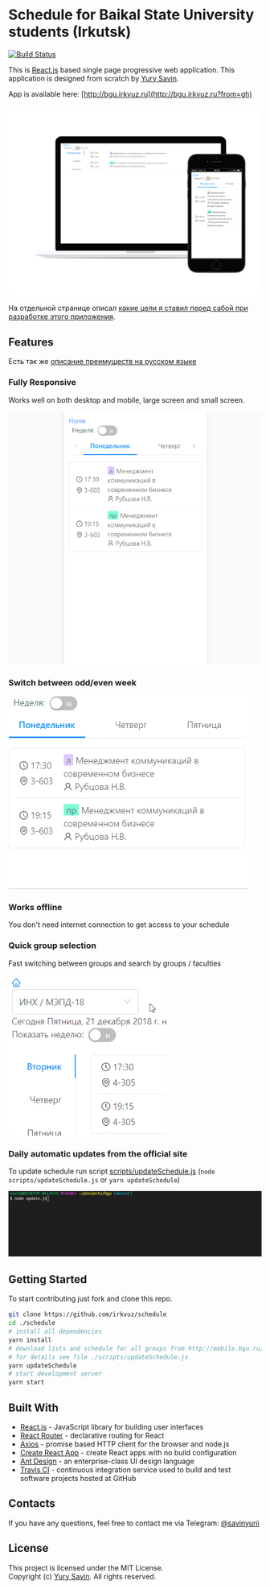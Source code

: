 # Schedule for Baikal State University students (Irkutsk)
[![Build Status](https://travis-ci.org/irkvuz/schedule.svg?branch=master)](https://travis-ci.org/irkvuz/schedule)

This is [React.js](https://reactjs.org) based single page progressive web application. This application is designed from scratch by [Yury Savin](https://github.com/baitun).  

App is available here: [http://bgu.irkvuz.ru](http://bgu.irkvuz.ru?from=gh)  

[![Desktop and Mobile](docs/screenshots/1/4.png)](https://bgu.irkvuz.ru?from=gh)

На отдельной странице описал [какие цели я ставил перед сабой при разработке этого приложения](docs/GOALS.md).

## Features

Есть так же [описание преимуществ на русском языке](docs/FEATURES.md)

### Fully Responsive

Works well on both desktop and mobile, large screen and small screen.

![Rotate example](docs/screenshots/rotate.gif)

### Switch between odd/even week

![Parity screenshot](docs/screenshots/parity.gif)

### Works offline

You don't need internet connection to get access to your schedule

### Quick group selection

Fast switching between groups and search by groups / faculties

![Select screenshot](docs/screenshots/select.gif)


### Daily automatic updates from the official site

To update schedule run script [scripts/updateSchedule.js](./scripts/updateSchedule.js) (`node scripts/updateSchedule.js` or `yarn updateSchedule`)

![Update screenshot](docs/screenshots/update.gif)

## Getting Started

To start contributing just fork and clone this repo.

```sh
git clone https://github.com/irkvuz/schedule
cd ./schedule
# install all dependencies
yarn install
# download lists and schedule for all groups from http://mobile.bgu.ru/ to /public/data/ 
# for details see file ./scripts/updateSchedule.js
yarn updateSchedule
# start development server
yarn start
```

## Built With

* [React.js](https://github.com/facebook/react) - JavaScript library for building user interfaces
* [React Router](https://github.com/ReactTraining/react-router) - declarative routing for React
* [Axios](https://github.com/axios/axios) - promise based HTTP client for the browser and node.js
* [Create React App](https://github.com/facebook/create-react-app) - create React apps with no build configuration
* [Ant Design](https://github.com/ant-design/ant-design) - an enterprise-class UI design language
* [Travis CI](https://travis-ci.org/) - continuous integration service used to build and test software projects hosted at GitHub


## Contacts

If you have any questions, feel free to contact me via Telegram: [@savinyurii](https://tele.click/savinyurii)

## License

This project is licensed under the MIT License.  
Copyright (c) [Yury Savin](http://baitun.github.io). All rights reserved.
